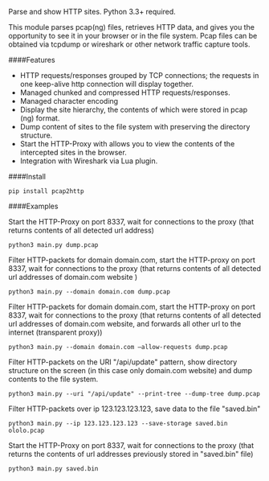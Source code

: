 Parse and show HTTP sites. Python 3.3+ required.

This module parses pcap(ng) files, retrieves HTTP data, and gives you the opportunity to see it in your browser or in the file system. Pcap files can be obtained via tcpdump or wireshark or other network traffic capture tools.

####Features

* HTTP requests/responses grouped by TCP connections; the requests in one keep-alive http connection will display together.
* Managed chunked and compressed HTTP requests/responses.
* Managed character encoding
* Display the site hierarchy, the contents of which were stored in pcap (ng) format.
* Dump content of sites to the file system with preserving the directory structure.
* Start the HTTP-Proxy with allows you to view the contents of the intercepted sites in the browser.
* Integration with Wireshark via Lua plugin.

####Install
```
pip install pcap2http
```

####Examples

Start the HTTP-Proxy on port 8337, wait for connections to the proxy (that returns contents of all detected url address)
```
python3 main.py dump.pcap
```

Filter HTTP-packets for domain domain.com, start the HTTP-proxy on port 8337, wait for connections to the proxy (that returns contents of all detected url addresses of domain.com website )
```
python3 main.py --domain domain.com dump.pcap
```

Filter HTTP-packets for domain domain.com, start the HTTP-proxy on port 8337, wait for connections to the proxy (that returns contents of all detected url addresses of domain.com website, and forwards all other url to the internet (transparent proxy))
```
python3 main.py --domain domain.com –allow-requests dump.pcap
```

Filter HTTP-packets on the URI "/api/update" pattern, show directory structure on the screen (in this case only domain.com website) and dump contents to the file system.
```
python3 main.py --uri "/api/update" --print-tree --dump-tree dump.pcap
```

Filter HTTP-packets over ip 123.123.123.123, save data to the file "saved.bin"
```
python3 main.py --ip 123.123.123.123 --save-storage saved.bin ololo.pcap
```

Start the HTTP-Proxy on port 8337, wait for connections to the proxy (that returns the contents of url addresses previously stored in "saved.bin" file)
```
python3 main.py saved.bin
```